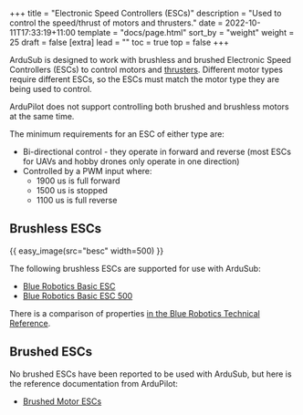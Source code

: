 +++
title = "Electronic Speed Controllers (ESCs)"
description = "Used to control the speed/thrust of motors and thrusters."
date = 2022-10-11T17:33:19+11:00
template = "docs/page.html"
sort_by = "weight"
weight = 25
draft = false
[extra]
lead = ""
toc = true
top = false
+++

ArduSub is designed to work with brushless and brushed Electronic Speed Controllers (ESCs) to control motors and [thrusters](../thrusters/). Different motor types require different ESCs, so the ESCs must match the motor type they are being used to control.

ArduPilot does not support controlling both brushed and brushless motors at the same time.

The minimum requirements for an ESC of either type are:

* Bi-directional control - they operate in forward and reverse (most ESCs for UAVs and hobby drones only operate in one direction)
* Controlled by a PWM input where:
    * 1900 us is full forward
    * 1500 us is stopped
    * 1100 us is full reverse

## Brushless ESCs

{{ easy_image(src="besc" width=500) }}

The following brushless ESCs are supported for use with ArduSub:

* [Blue Robotics Basic ESC](https://bluerobotics.com/store/thrusters/speed-controllers/besc30-r3/)
* [Blue Robotics Basic ESC 500](https://bluerobotics.com/store/thrusters/speed-controllers/besc500/)

There is a comparison of properties [in the Blue Robotics Technical Reference](https://bluerobotics.com/learn/technical-reference/#speed-controllers-escs).

## Brushed ESCs

No brushed ESCs have been reported to be used with ArduSub, but here is the reference documentation from ArduPilot:

* [Brushed Motor ESCs](https://ardupilot.org/rover/docs/common-brushed-motors.html)
